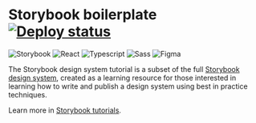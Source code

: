 # Storybook boilerplate [![Deploy status](https://github.com/4-life/storybook-boilerplate/actions/workflows/push.yml/badge.svg)](https://github.com/4-life/storybook-boilerplate/actions)

![Storybook](https://img.shields.io/badge/-Storybook-333333?style=flat-square&logo=storybook)
![React](https://img.shields.io/badge/-React-333333?style=flat-square&logo=React)
![Typescript](https://img.shields.io/badge/-Typescript-333333?style=flat-square&logo=Typescript)
![Sass](https://img.shields.io/badge/-Sass-333333?style=flat-square&logo=Sass)
![Figma](https://img.shields.io/badge/-Figma-333333?style=flat-square&logo=figma)

The Storybook design system tutorial is a subset of the full [Storybook design system](https://github.com/storybookjs/design-system/), created as a learning resource for those interested in learning how to write and publish a design system using best in practice techniques.

Learn more in [Storybook tutorials](https://storybook.js.org/tutorials/).
